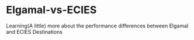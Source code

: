 # Elgamal-vs-ECIES
Learning(A little) more about the performance differences between Elgamal and ECIES Destinations
